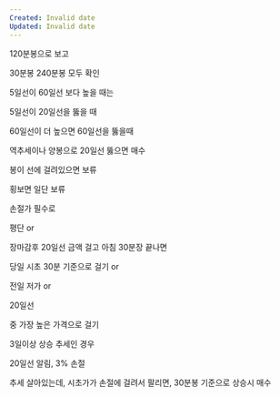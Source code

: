 ```yaml
---
Created: Invalid date
Updated: Invalid date
---
```

120분봉으로 보고

30분봉 240분봉 모두 확인

5일선이 60일선 보다 높을 때는

5일선이 20일선을 뚫을 때

60일선이 더 높으면 60일선을 뚫을때

역추세이나 양봉으로 20일선 뚫으면 매수

봉이 선에 걸려있으면 보류

횡보면 일단 보류

손절가 필수로

평단 or

장마감후 20일선 금액 걸고 아침 30분장 끝나면

당일 시초 30분 기준으로 걸기 or

전일 저가 or

20일선

중 가장 높은 가격으로 걸기

3일이상 상승 추세인 경우

20일선 알림, 3% 손절

추세 살아있는데, 시초가가 손절에 걸려서 팔리면, 30분봉 기준으로 상승시 매수